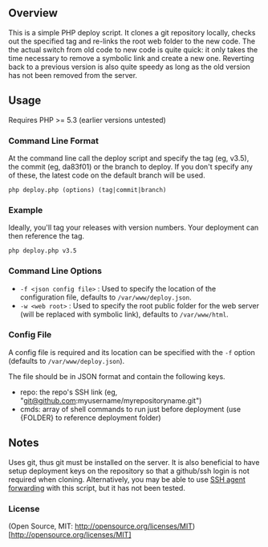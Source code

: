 ## Overview
This is a simple PHP deploy script. It clones a git repository locally, checks out the specified tag and re-links the root web folder to the new code. The the actual switch from old code to new code is quite quick: it only takes the time necessary to remove a symbolic link and create a new one. Reverting back to a previous version is also quite speedy as long as the old version has not been removed from the server.

## Usage
Requires PHP >= 5.3 (earlier versions untested)

### Command Line Format
At the command line call the deploy script and specify the tag (eg, v3.5), the commit (eg, da83f01) or the branch to deploy. If you don't specify any of these, the latest code on the default branch will be used.

`php deploy.php (options) (tag|commit|branch)`

### Example
Ideally, you'll tag your releases with version numbers. Your deployment can then reference the tag.

`php deploy.php v3.5`

### Command Line Options
- `-f <json config file>` : Used to specify the location of the configuration file, defaults to `/var/www/deploy.json`.
- `-w <web root>` : Used to specify the root public folder for the web server (will be replaced with symbolic link), defaults to `/var/www/html`.

### Config File
A config file is required and its location can be specified with the `-f` option (defaults to `/var/www/deploy.json`).

The file should be in JSON format and contain the following keys.
- repo: the repo's SSH link (eg, "git@github.com:myusername/myrepositoryname.git")
- cmds: array of shell commands to run just before deployment (use {FOLDER} to reference deployment folder)

## Notes
Uses git, thus git must be installed on the server. It is also beneficial to have setup deployment keys on the repository so that a github/ssh login is not required when cloning. Alternatively, you may be able to use [SSH agent forwarding](https://help.github.com/articles/using-ssh-agent-forwarding) with this script, but it has not been tested.

### License

(Open Source, MIT: http://opensource.org/licenses/MIT)[http://opensource.org/licenses/MIT]
